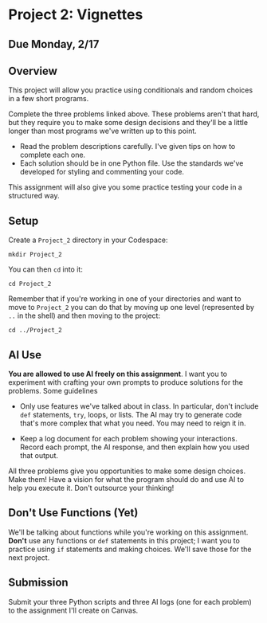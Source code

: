 # Project 2: Vignettes

## Due Monday, 2/17

## Overview

This project will allow you practice using conditionals and random choices in a few short programs.

Complete the three problems linked above. These problems aren't that hard, but they require you to make some design decisions and they'll be a little longer than most programs we've written up to this point.

- Read the problem descriptions carefully. I've given tips on how to complete each one.
- Each solution should be in one Python file. Use the standards we've developed for styling and commenting your code.

This assignment will also give you some practice testing your code in a structured way.

## Setup
Create a `Project_2` directory in your Codespace:
```
mkdir Project_2
```
You can then `cd` into it:
```
cd Project_2
```
Remember that if you're working in one of your directories and want to move to `Project_2` you can do that by moving up one level (represented by `..` in the shell) and then moving to the project:
```
cd ../Project_2
```

## AI Use

**You are allowed to use AI freely on this assignment**. I want you to experiment with crafting your own prompts to produce solutions for the problems. Some guidelines

- Only use features we've talked about in class. In particular, don't include `def` statements, `try`, loops, or lists. The AI may try to generate code that's more complex that what you need. You may need to reign it in.

- Keep a log document for each problem showing your interactions. Record each prompt, the AI response, and then explain how you used that output.

All three problems give you opportunities to make some design choices. Make them! Have a vision for what the program should do and use AI to help you execute it. Don't outsource your thinking!

## Don't Use Functions (Yet)

We'll be talking about functions while you're working on this assignment. **Don't** use any functions or `def` statements in this project; I want you to practice using `if` statements and making choices. We'll save those for the next project.

## Submission

Submit your three Python scripts and three AI logs (one for each problem) to the assignment I'll create on Canvas.

